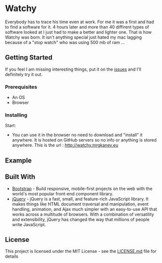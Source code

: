 # Watchy

Everybody has to trace his time even at work. For me it was a first and had to find a software for it. 4 hours later and more than 40 diffirent types of software looked at I just had to make a better and lighter one. That is how Watchy was born. It isn't anything special just hated my mac lagging because of a "stop watch" who was using 500 mb of ram ...

## Getting Started
If you feel I am missing interesting things, put it on the [issues](https://github.com/mrgkanev/watchy/issues) and I'll definitely try it out.


### Prerequisites

- An OS
- Browser


### Installing

Start:

* You can use it in the browser no need to download and "install" it anywhere. It is hosted on GitHub servers so no info or anything is stored anywhere.
This is the url : http://watchy.mrgkanev.eu

## Example




## Built With

* [Bootstrap](https://getbootstrap.com/) - Build responsive, mobile-first projects on the web with the world's most popular front-end component library.
* [jQuery](https://jquery.com/) - jQuery is a fast, small, and feature-rich JavaScript library. It makes things like HTML document traversal and manipulation, event handling, animation, and Ajax much simpler with an easy-to-use API that works across a multitude of browsers. With a combination of versatility and extensibility, jQuery has changed the way that millions of people write JavaScript.

## License

This project is licensed under the MIT License - see the [LICENSE.md](LICENSE.md) file for details


